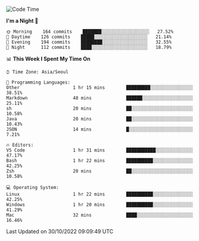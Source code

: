 <!--START_SECTION:waka-->
![Code Time](http://img.shields.io/badge/Code%20Time-1%2C493%20hrs%2033%20mins-blue)

**I'm a Night 🦉** 

```text
🌞 Morning    164 commits    ███████░░░░░░░░░░░░░░░░░░   27.52% 
🌆 Daytime    126 commits    █████░░░░░░░░░░░░░░░░░░░░   21.14% 
🌃 Evening    194 commits    ████████░░░░░░░░░░░░░░░░░   32.55% 
🌙 Night      112 commits    ████░░░░░░░░░░░░░░░░░░░░░   18.79%

```


📊 **This Week I Spent My Time On** 

```text
⌚︎ Time Zone: Asia/Seoul

💬 Programming Languages: 
Other                    1 hr 15 mins        █████████░░░░░░░░░░░░░░░░   38.51% 
Markdown                 48 mins             ██████░░░░░░░░░░░░░░░░░░░   25.11% 
sh                       20 mins             ██░░░░░░░░░░░░░░░░░░░░░░░   10.58% 
Java                     20 mins             ██░░░░░░░░░░░░░░░░░░░░░░░   10.43% 
JSON                     14 mins             █░░░░░░░░░░░░░░░░░░░░░░░░   7.21%

🔥 Editors: 
VS Code                  1 hr 31 mins        ███████████░░░░░░░░░░░░░░   47.17% 
Bash                     1 hr 22 mins        ██████████░░░░░░░░░░░░░░░   42.25% 
Zsh                      20 mins             ██░░░░░░░░░░░░░░░░░░░░░░░   10.58%

💻 Operating System: 
Linux                    1 hr 22 mins        ██████████░░░░░░░░░░░░░░░   42.25% 
Windows                  1 hr 20 mins        ██████████░░░░░░░░░░░░░░░   41.29% 
Mac                      32 mins             ████░░░░░░░░░░░░░░░░░░░░░   16.46%

```


 Last Updated on 30/10/2022 09:09:49 UTC
<!--END_SECTION:waka-->
